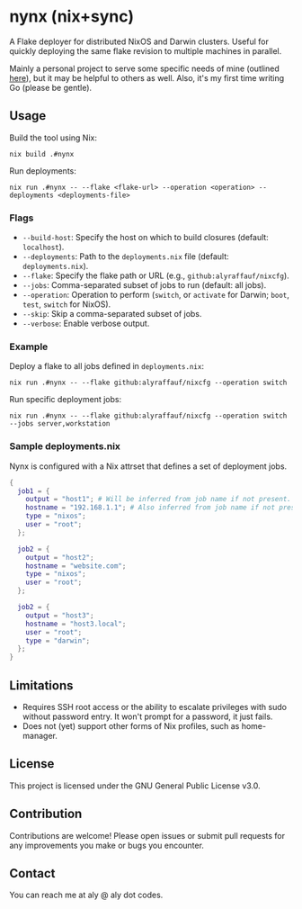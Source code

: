 # nynx (nix+sync)

A Flake deployer for distributed NixOS and Darwin clusters. Useful for quickly deploying the same flake revision to multiple machines in parallel.

Mainly a personal project to serve some specific needs of mine (outlined [here](https://aly.codes/blog/2025-05-19-mildly-better-flake-deployments/)), but it may be helpful to others as well. Also, it's my first time writing Go (please be gentle).

## Usage

Build the tool using Nix:

```
nix build .#nynx
```

Run deployments:

```
nix run .#nynx -- --flake <flake-url> --operation <operation> --deployments <deployments-file>
```

### Flags

- `--build-host`: Specify the host on which to build closures (default: `localhost`).
- `--deployments`: Path to the `deployments.nix` file (default: `deployments.nix`).
- `--flake`: Specify the flake path or URL (e.g., `github:alyraffauf/nixcfg`).
- `--jobs`: Comma-separated subset of jobs to run (default: all jobs).
- `--operation`: Operation to perform (`switch`, or `activate` for Darwin; `boot`, `test`, `switch` for NixOS).
- `--skip`: Skip a comma-separated subset of jobs.
- `--verbose`: Enable verbose output.

### Example

Deploy a flake to all jobs defined in `deployments.nix`:

```
nix run .#nynx -- --flake github:alyraffauf/nixcfg --operation switch
```

Run specific deployment jobs:

```
nix run .#nynx -- --flake github:alyraffauf/nixcfg --operation switch --jobs server,workstation
```

### Sample deployments.nix

Nynx is configured with a Nix attrset that defines a set of deployment jobs.

```nix
{
  job1 = {
    output = "host1"; # Will be inferred from job name if not present.
    hostname = "192.168.1.1"; # Also inferred from job name if not present.
    type = "nixos";
    user = "root";
  };

  job2 = {
    output = "host2";
    hostname = "website.com";
    type = "nixos";
    user = "root";
  };

  job2 = {
    output = "host3";
    hostname = "host3.local";
    user = "root";
    type = "darwin";
  };
}
```

## Limitations

- Requires SSH root access or the ability to escalate privileges with sudo without password entry. It won't prompt for a password, it just fails.
- Does not (yet) support other forms of Nix profiles, such as home-manager.

## License

This project is licensed under the GNU General Public License v3.0.

## Contribution

Contributions are welcome! Please open issues or submit pull requests for any improvements you make or bugs you encounter.

## Contact

You can reach me at aly @ aly dot codes.
